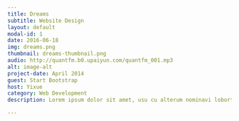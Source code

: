 ```yaml
---
title: Dreams
subtitle: Website Design
layout: default
modal-id: 1
date: 2016-06-18
img: dreams.png
thumbnail: dreams-thumbnail.png
audio: http://quantfm.b0.upaiyun.com/quantfm_001.mp3
alt: image-alt
project-date: April 2014
guest: Start Bootstrap
host: Yixue
category: Web Development
description: Lorem ipsum dolor sit amet, usu cu alterum nominavi lobortis. At duo novum diceret. Tantas apeirian vix et, usu sanctus postulant inciderint ut, populo diceret necessitatibus in vim. Cu eum dicam feugiat noluisse.

---
```

